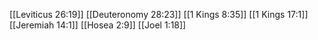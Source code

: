 [[Leviticus 26:19]]
[[Deuteronomy 28:23]]
[[1 Kings 8:35]]
[[1 Kings 17:1]]
[[Jeremiah 14:1]]
[[Hosea 2:9]]
[[Joel 1:18]]
